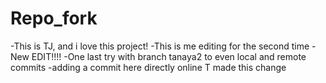 # Repo_fork
 -This is TJ, and i love this project!
 -This is me editing for the second time
 -New EDIT!!!!
 -One last try with branch tanaya2 to even local and remote commits
 -adding a commit here directly online
 T made this change
